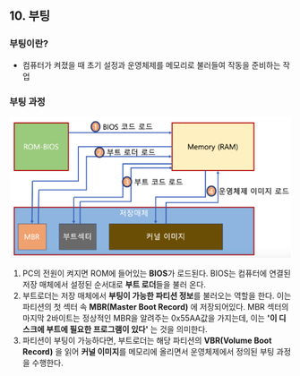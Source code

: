 ## 10. 부팅
### 부팅이란?
- 컴퓨터가 켜졌을 때 초기 설정과 운영체제를 메모리로 불러들여 작동을 준비하는 작업
### 부팅 과정
![Boot Sequence](./img/bootSequence.png)

1. PC의 전원이 켜지면 ROM에 들어있는 **BIOS**가 로드된다. BIOS는 컴퓨터에 연결된 저장 매체에서 설정된 순서대로 **부트 로더**들을 불러 온다.
2. 부트로더는 저장 매체에서 **부팅이 가능한 파티션 정보**를 불러오는 역할을 한다. 이는 파티션의 첫 섹터 속 **MBR(Master Boot Record)** 에 저장되어있다. MBR 섹터의 마지막 2바이트는 정상적인 MBR을 알려주는 0x55AA값을 가지는데, 이는 **'이 디스크에 부트에 필요한 프로그램이 있다'** 는 것을 의미한다.
3. 파티션이 부팅이 가능하다면, 부트로더는 해당 파티션의 **VBR(Volume Boot Record)** 을 읽어 **커널 이미지**를 메모리에 올리면서 운영체제에서 정의된 부팅 과정을 수행한다. 

